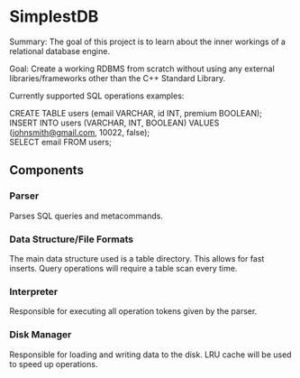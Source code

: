 # SimplestDB
Summary: The goal of this project is to learn about the inner
workings of a relational database engine. 

Goal: Create a working RDBMS from scratch without using any external libraries/frameworks
other than the C++ Standard Library.

Currently supported SQL operations examples:

CREATE TABLE users (email VARCHAR, id INT, premium BOOLEAN); <br/> 
INSERT INTO users (VARCHAR, INT, BOOLEAN) VALUES (johnsmith@gmail.com, 10022, false); <br/>
SELECT email FROM users; <br/>


## Components
### Parser
Parses SQL queries and metacommands.

### Data Structure/File Formats
The main data structure used is a table directory. This allows for fast inserts. 
Query operations will require a table scan every time.

### Interpreter
Responsible for executing all operation tokens given by the parser.

### Disk Manager
Responsible for loading and writing data to the disk. 
LRU cache will be used to speed up operations.